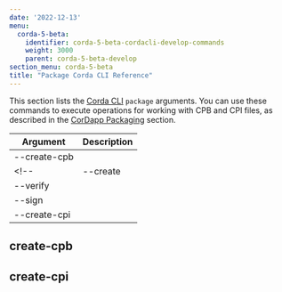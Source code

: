 ```yaml
---
date: '2022-12-13'
menu:
  corda-5-beta:
    identifier: corda-5-beta-cordacli-develop-commands
    weight: 3000
    parent: corda-5-beta-develop
section_menu: corda-5-beta
title: "Package Corda CLI Reference"
---
```


This section lists the [Corda CLI](../getting-started/installing-corda-cli.html) `package` arguments. You can use these commands to execute operations for working with CPB and CPI files, as described in the [CorDapp Packaging](development-tutorials/cordapp-packaging.md) section.

| Argument            | Description                                                          |
|---------------------|----------------------------------------------------------------------|
| --create-cpb         |  |
<!--| --create         | |
| --verify         | |
| --sign         | |-->
| --create-cpi         | |

## create-cpb

## create-cpi